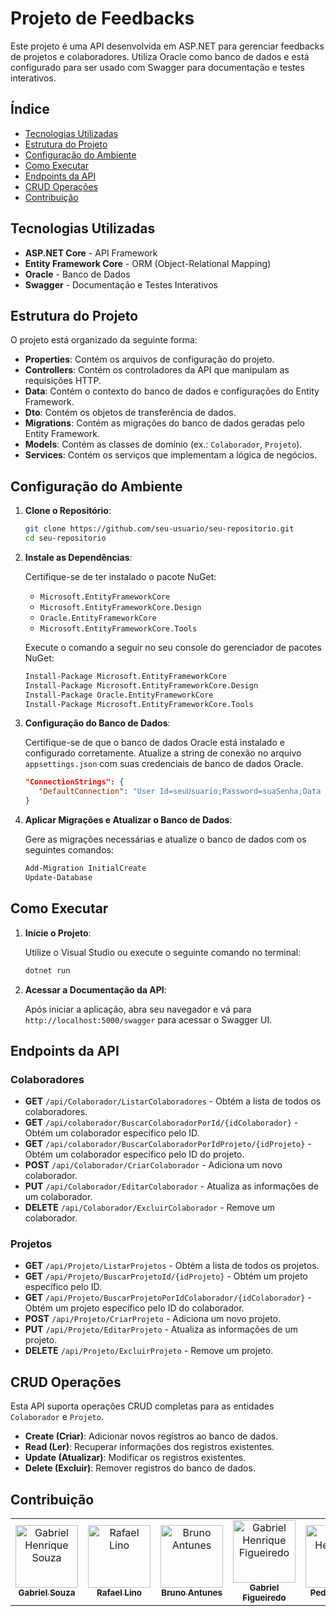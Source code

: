 # Projeto de Feedbacks

Este projeto é uma API desenvolvida em ASP.NET para gerenciar feedbacks de projetos e colaboradores. Utiliza Oracle como banco de dados e está configurado para ser usado com Swagger para documentação e testes interativos.

## Índice

- [Tecnologias Utilizadas](#tecnologias-utilizadas)
- [Estrutura do Projeto](#estrutura-do-projeto)
- [Configuração do Ambiente](#configuração-do-ambiente)
- [Como Executar](#como-executar)
- [Endpoints da API](#endpoints-da-api)
- [CRUD Operações](#crud-operações)
- [Contribuição](#contribuição)

## Tecnologias Utilizadas

- **ASP.NET Core** - API Framework
- **Entity Framework Core** - ORM (Object-Relational Mapping)
- **Oracle** - Banco de Dados
- **Swagger** - Documentação e Testes Interativos

## Estrutura do Projeto

O projeto está organizado da seguinte forma:

- **Properties**: Contém os arquivos de configuração do projeto.
- **Controllers**: Contém os controladores da API que manipulam as requisições HTTP.
- **Data**: Contém o contexto do banco de dados e configurações do Entity Framework.
- **Dto**: Contém os objetos de transferência de dados.
- **Migrations**: Contém as migrações do banco de dados geradas pelo Entity Framework.
- **Models**: Contém as classes de domínio (ex.: `Colaborador`, `Projeto`).
- **Services**: Contém os serviços que implementam a lógica de negócios.

## Configuração do Ambiente

1. **Clone o Repositório**:
   ```bash
   git clone https://github.com/seu-usuario/seu-repositorio.git
   cd seu-repositorio
   ```

2. **Instale as Dependências**:

   Certifique-se de ter instalado o pacote NuGet:
   - `Microsoft.EntityFrameworkCore`
   - `Microsoft.EntityFrameworkCore.Design`
   - `Oracle.EntityFrameworkCore`
   - `Microsoft.EntityFrameworkCore.Tools`

   Execute o comando a seguir no seu console do gerenciador de pacotes NuGet:
   ```bash
   Install-Package Microsoft.EntityFrameworkCore
   Install-Package Microsoft.EntityFrameworkCore.Design
   Install-Package Oracle.EntityFrameworkCore
   Install-Package Microsoft.EntityFrameworkCore.Tools
   ```

3. **Configuração do Banco de Dados**:

   Certifique-se de que o banco de dados Oracle está instalado e configurado corretamente. Atualize a string de conexão no arquivo `appsettings.json` com suas credenciais de banco de dados Oracle.

   ```json
   "ConnectionStrings": {
      "DefaultConnection": "User Id=seuUsuario;Password=suaSenha;Data Source=suaFonteDeDados"
   }
   ```

4. **Aplicar Migrações e Atualizar o Banco de Dados**:

   Gere as migrações necessárias e atualize o banco de dados com os seguintes comandos:

   ```bash
   Add-Migration InitialCreate
   Update-Database
   ```

## Como Executar

1. **Inicie o Projeto**:

   Utilize o Visual Studio ou execute o seguinte comando no terminal:

   ```bash
   dotnet run
   ```

2. **Acessar a Documentação da API**:

   Após iniciar a aplicação, abra seu navegador e vá para `http://localhost:5000/swagger` para acessar o Swagger UI.

## Endpoints da API

### **Colaboradores**

- **GET** `/api/Colaborador/ListarColaboradores` - Obtém a lista de todos os colaboradores.
- **GET** `/api/colaborador/BuscarColaboradorPorId/{idColaborador}` - Obtém um colaborador específico pelo ID.
- **GET** `/api/colaborador/BuscarColaboradorPorIdProjeto/{idProjeto}` - Obtém um colaborador específico pelo ID do projeto.
- **POST** `/api/Colaborador/CriarColaborador` - Adiciona um novo colaborador.
- **PUT** `/api/Colaborador/EditarColaborador` - Atualiza as informações de um colaborador.
- **DELETE** `/api/Colaborador/ExcluirColaborador` - Remove um colaborador.

### **Projetos**

- **GET** `/api/Projeto/ListarProjetos` - Obtém a lista de todos os projetos.
- **GET** `/api/Projeto/BuscarProjetoId/{idProjeto}` - Obtém um projeto específico pelo ID.
- **GET** `/api/Projeto/BuscarProjetoPorIdColaborador/{idColaborador}` - Obtém um projeto específico pelo ID do colaborador.
- **POST** `/api/Projeto/CriarProjeto` - Adiciona um novo projeto.
- **PUT** `/api/Projeto/EditarProjeto` - Atualiza as informações de um projeto.
- **DELETE** `/api/Projeto/ExcluirProjeto` - Remove um projeto.

## CRUD Operações

Esta API suporta operações CRUD completas para as entidades `Colaborador` e `Projeto`.

- **Create (Criar)**: Adicionar novos registros ao banco de dados.
- **Read (Ler)**: Recuperar informações dos registros existentes.
- **Update (Atualizar)**: Modificar os registros existentes.
- **Delete (Excluir)**: Remover registros do banco de dados.

## Contribuição

<table>
  <tr>
        <td align="center">
      <a href="https://github.com/Bielhsn" title="Perfil Gabriel Henrique Souza">
        <img src="https://avatars.githubusercontent.com/u/113404490?v=4" width="100px;" alt="Gabriel Henrique Souza"/><br>
        <sub>
          <b>Gabriel Souza</b>
        </sub>
      </a>
    </td>
    <td align="center">
      <a href="https://github.com/rafak7" title="Perfil Rafael Lino">
        <img src="https://avatars.githubusercontent.com/u/126628341?v=4" width="100px;" alt="Rafael Lino"/><br>
        <sub>
          <b>Rafael Lino</b>
        </sub>
      </a>
    </td>
    <td align="center">
      <a href="https://github.com/bruno1098" title="Perfil Bruno Antunes">
        <img src="https://avatars.githubusercontent.com/u/115303980?v=4" width="100px;" alt="Bruno Antunes"/><br>
        <sub>
          <b>Bruno Antunes</b>
        </sub>
      </a>
    </td>
    <td align="center">
      <a href="https://github.com/B1el-Henr1" title="Perfil Gabriel Henrique Figueiredo">
        <img src="https://avatars.githubusercontent.com/u/160192324?v=4" width="100px;" alt="Gabriel Henrique Figueiredo"/><br>
        <sub>
          <b>Gabriel Figueiredo</b>
        </sub>
      </a>
    </td>
     <td align="center">
      <a href="https://github.com/Pedro-Ferrari" title="Perfil Pedro Henrique">
        <img src="https://avatars.githubusercontent.com/u/126732959?v=4" width="100px;" alt="Pedro Henrique"/><br>
        <sub>
          <b>Pedro Ferrari</b>
        </sub>
      </a>
    </td>
  </tr>
</table>
